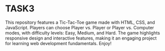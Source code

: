 # TASK3
This repository features a Tic-Tac-Toe game made with HTML, CSS, and JavaScript. Players can choose Player vs. Player or Player vs. Computer modes, with difficulty levels: Easy, Medium, and Hard. The game highlights responsive design and interactive features, making it an engaging project for learning web development fundamentals. Enjoy!
